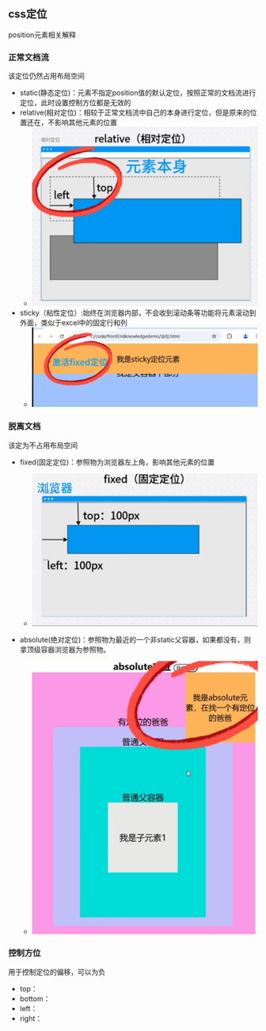 ## css定位

position元素相关解释

### 正常文档流

该定位仍然占用布局空间

* static(静态定位)：元素不指定position值的默认定位，按照正常的文档流进行定位，此时设置控制方位都是无效的
* relative(相对定位)：相较于正常文档流中自己的本身进行定位，但是原来的位置还在，不影响其他元素的位置
  * ![](./image/4.png)
* sticky（粘性定位）:始终在浏览器内部，不会收到滚动条等功能将元素滚动到外面，类似于excel中的固定行和列
  * ![](./image/6.png)

### 脱离文档

该定为不占用布局空间

* fixed(固定定位)：参照物为浏览器左上角，影响其他元素的位置

  * ![](./image/5.png)

* absolute(绝对定位)：参照物为最近的一个非static父容器，如果都没有，则拿顶级容器浏览器为参照物。

  * ![](./image/7.png)

  

### 控制方位

用于控制定位的偏移，可以为负

* top：
* bottom：
* left：
* right：